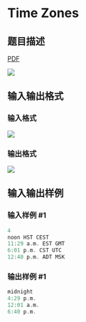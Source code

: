 # Time Zones

## 题目描述

[problemUrl]: https://uva.onlinejudge.org/index.php?option=com_onlinejudge&Itemid=8&category=15&page=show_problem&problem=1312

[PDF](https://uva.onlinejudge.org/external/103/p10371.pdf)

![](https://cdn.luogu.com.cn/upload/vjudge_pic/UVA10371/2ccb4a1fcaff77071d76607d75b3f827b5ec9fee.png)

## 输入输出格式

### 输入格式

![](https://cdn.luogu.com.cn/upload/vjudge_pic/UVA10371/6ee2b14effbdc53ca280b51d68da9ec0cccd1d12.png)

### 输出格式

![](https://cdn.luogu.com.cn/upload/vjudge_pic/UVA10371/d88e46b5b047c8ef5dcc5cda801174879937379a.png)

## 输入输出样例

### 输入样例 #1

```cpp
4
noon HST CEST
11:29 a.m. EST GMT
6:01 p.m. CST UTC
12:40 p.m. ADT MSK
```


### 输出样例 #1

```cpp
midnight
4:29 p.m.
12:01 a.m.
6:40 p.m.
```



